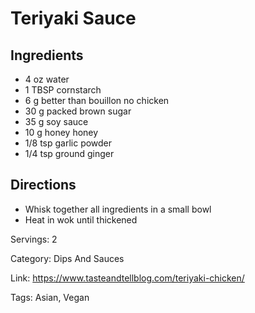 # Teriyaki Sauce

## Ingredients
- 4 oz water
- 1 TBSP cornstarch
- 6 g better than bouillon no chicken
- 30 g packed brown sugar
- 35 g soy sauce
- 10 g honey honey
- 1/8 tsp garlic powder
- 1/4 tsp ground ginger

## Directions
- Whisk together all ingredients in a small bowl
- Heat in wok until thickened

Servings: 2

Category: Dips And Sauces

Link: https://www.tasteandtellblog.com/teriyaki-chicken/

Tags: Asian, Vegan
